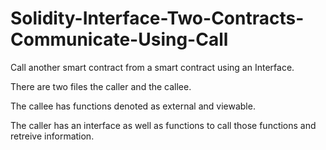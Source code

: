 # Solidity-Interface-Two-Contracts-Communicate-Using-Call

Call another smart contract from a smart contract using an Interface.

There are two files the caller and the callee.

The callee has functions denoted as external and viewable.

The caller has an interface as well as functions to call those functions
and retreive information.
